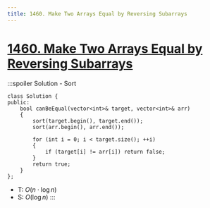 ```yaml
---
title: 1460. Make Two Arrays Equal by Reversing Subarrays
---
```


# [1460\. Make Two Arrays Equal by Reversing Subarrays](https://leetcode.com/problems/make-two-arrays-equal-by-reversing-subarrays/)

:::spoiler Solution - Sort
```cpp=
class Solution {
public:
    bool canBeEqual(vector<int>& target, vector<int>& arr)
    {
        sort(target.begin(), target.end());
        sort(arr.begin(), arr.end());

        for (int i = 0; i < target.size(); ++i)
        {
            if (target[i] != arr[i]) return false;
        }
        return true;
    }
};
```
- T: $O(n \cdot \log n)$
- S: $O(\log n)$
:::
